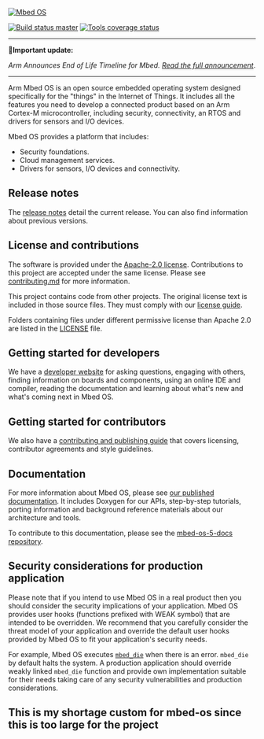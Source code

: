 [![Mbed OS][mbed-os-logo]][mbed-os-link]

[![Build status master][mbed-master-svg]][mbed-master]
[![Tools coverage status][mbed-coveralls-tools-svg]][mbed-coveralls-tools]

---

__📣Important update:__

*_Arm Announces End of Life Timeline for Mbed. [Read the full announcement][eol-full-announcement]_*.

---

[mbed-os-logo]: logo.png
[mbed-os-link]: https://www.mbed.com/en/platform/mbed-os/
[mbed-master]: https://github.com/ARMmbed/mbed-os/actions/workflows/basic_checks.yml
[mbed-master-svg]: https://github.com/ARMmbed/mbed-os/actions/workflows/basic_checks.yml/badge.svg
[mbed-coveralls-tools]: https://coveralls.io/github/ARMmbed/mbed-os?branch=master
[mbed-coveralls-tools-svg]: https://coveralls.io/repos/github/ARMmbed/mbed-os/badge.svg?branch=master

Arm Mbed OS is an open source embedded operating system designed specifically for the "things" in the Internet of Things. It includes all the features you need to develop a connected product based on an Arm Cortex-M microcontroller, including security, connectivity, an RTOS and drivers for sensors and I/O devices.

Mbed OS provides a platform that includes:

- Security foundations.
- Cloud management services.
- Drivers for sensors, I/O devices and connectivity.

## Release notes
The [release notes](https://os.mbed.com/releases) detail the current release. You can also find information about previous versions.

## License and contributions

The software is provided under the [Apache-2.0 license](LICENSE-apache-2.0.txt). Contributions to this project are accepted under the same license. Please see [contributing.md](CONTRIBUTING.md) for more information.

This project contains code from other projects. The original license text is included in those source files. They must comply with our [license guide](https://os.mbed.com/docs/mbed-os/latest/contributing/license.html).

Folders containing files under different permissive license than Apache 2.0 are listed in the [LICENSE](LICENSE.md) file.

## Getting started for developers

We have a [developer website](https://os.mbed.com) for asking questions, engaging with others, finding information on boards and components, using an online IDE and compiler, reading the documentation and learning about what's new and what's coming next in Mbed OS.

## Getting started for contributors

We also have a [contributing and publishing guide](https://os.mbed.com/contributing/) that covers licensing, contributor agreements and style guidelines.

## Documentation

For more information about Mbed OS, please see [our published documentation](https://os.mbed.com/docs/latest). It includes Doxygen for our APIs, step-by-step tutorials, porting information and background reference materials about our architecture and tools.

To contribute to this documentation, please see the [mbed-os-5-docs repository](https://github.com/ARMmbed/mbed-os-5-docs).

## Security considerations for production application

Please note that if you intend to use Mbed OS in a real product then you should consider the security implications of your application. Mbed OS provides user hooks (functions prefixed with WEAK symbol) that are intended to be overridden. We recommend that you carefully consider the threat model of your application and override the default user hooks provided by Mbed OS to fit your application's security needs.

For example, Mbed OS executes [`mbed_die`](https://github.com/ARMmbed/mbed-os/blob/master/platform/source/mbed_board.c#L26) when there is an error. `mbed_die` by default halts the system. A production application should override weakly linked `mbed_die` function and provide own implementation suitable for their needs taking care of any security vulnerabilities and production considerations. 

[eol-full-announcement]: https://os.mbed.com/blog/entry/Important-Update-on-Mbed/

## This is my shortage custom for mbed-os since this is too large for the project

